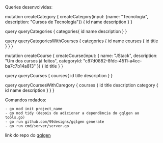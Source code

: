 Queries desenvolvidas:


mutation createCategory {
  createCategory(input: {name: "Tecnologia", description: "Cursos de Tecnologia"}) {
    id
    name
    description
  }
}


query queryCategories {
   categories{
    id
    name
    description
  }
}

query queryCategoriesWithCourses {
  categories {
    id
    name
    courses {
      id
      title
    }
  }
}


mutation createCourse {
  createCourse(input: {
    name: "JStack",
    description: "Um dos cursos já feitos",
    categoryId: "c87d0882-8fdc-4511-a4cc-ba7c7b14a813"
  }) {
    id
    title
  }
}

query queryCourses {
  courses{
    id
    title
    description
  }
}

query queryCoursesWithCaregory {
  courses {
    id
    title
    description
    category {
      id
      name
      description
    }
  }
}



Comandos rodados:

``` 
- go mod init project_name
- go mod tidy (depois de adicionar a dependência do gqlgen ao tools.go)
- go run github.com/99designs/gqlgen generate
- go run cmd/server/server.go 

```


link do repo do [gqlgen](https://gqlgen.com/)